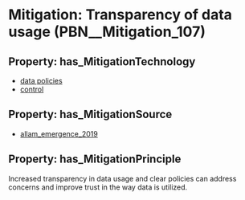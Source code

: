 # Mitigation: __Transparency of data usage__ (PBN__Mitigation_107)

## Property: has_MitigationTechnology

* [data policies](../Technology/PBN__Technology_2970)
* [control](../Technology/PBN__Technology_2971)

## Property: has_MitigationSource

* [allam_emergence_2019](../Article/PBN__Article_15)

## Property: has_MitigationPrinciple

Increased transparency in data usage and clear policies can address concerns and improve trust in the way data is utilized.

